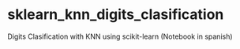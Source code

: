# sklearn_knn_digits_clasification
Digits Clasification with KNN using scikit-learn (Notebook in spanish)

